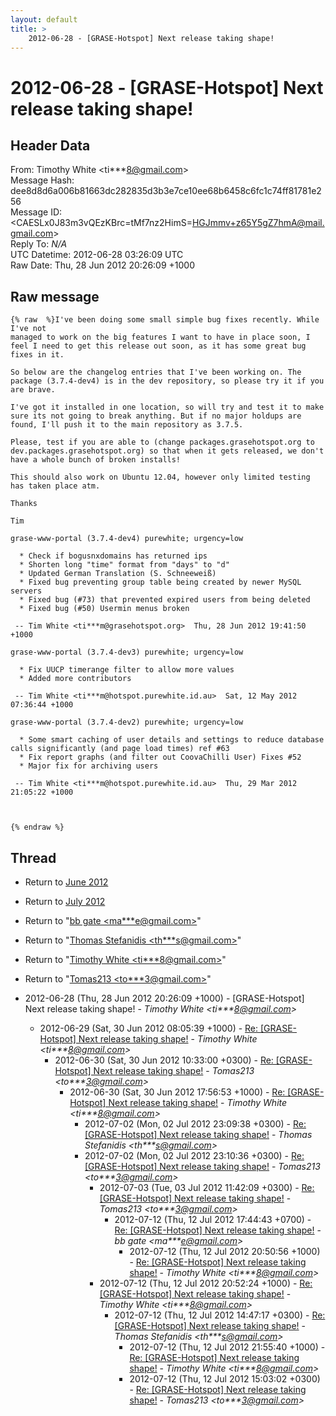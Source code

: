 ```yaml
---
layout: default
title: >
    2012-06-28 - [GRASE-Hotspot] Next release taking shape!
---
```


# 2012-06-28 - [GRASE-Hotspot] Next release taking shape!

## Header Data

From: Timothy White \<ti***8@gmail.com\><br>
Message Hash: dee8d8d6a006b81663dc282835d3b3e7ce10ee68b6458c6fc1c74ff81781e256<br>
Message ID: \<CAESLx0J83m3vQEzKBrc=tMf7nz2HimS=HGJmmv+z65Y5gZ7hmA@mail.gmail.com\><br>
Reply To: _N/A_<br>
UTC Datetime: 2012-06-28 03:26:09 UTC<br>
Raw Date: Thu, 28 Jun 2012 20:26:09 +1000<br>

## Raw message

```
{% raw  %}I've been doing some small simple bug fixes recently. While I've not
managed to work on the big features I want to have in place soon, I
feel I need to get this release out soon, as it has some great bug
fixes in it.

So below are the changelog entries that I've been working on. The
package (3.7.4-dev4) is in the dev repository, so please try it if you
are brave.

I've got it installed in one location, so will try and test it to make
sure its not going to break anything. But if no major holdups are
found, I'll push it to the main repository as 3.7.5.

Please, test if you are able to (change packages.grasehotspot.org to
dev.packages.grasehotspot.org) so that when it gets released, we don't
have a whole bunch of broken installs!

This should also work on Ubuntu 12.04, however only limited testing
has taken place atm.

Thanks

Tim

grase-www-portal (3.7.4-dev4) purewhite; urgency=low

  * Check if bogusnxdomains has returned ips
  * Shorten long "time" format from "days" to "d"
  * Updated German Translation (S. Schneeweiß)
  * Fixed bug preventing group table being created by newer MySQL servers
  * Fixed bug (#73) that prevented expired users from being deleted
  * Fixed bug (#50) Usermin menus broken

 -- Tim White <ti***m@grasehotspot.org>  Thu, 28 Jun 2012 19:41:50 +1000

grase-www-portal (3.7.4-dev3) purewhite; urgency=low

  * Fix UUCP timerange filter to allow more values
  * Added more contributors

 -- Tim White <ti***m@hotspot.purewhite.id.au>  Sat, 12 May 2012 07:36:44 +1000

grase-www-portal (3.7.4-dev2) purewhite; urgency=low

  * Some smart caching of user details and settings to reduce database
calls significantly (and page load times) ref #63
  * Fix report graphs (and filter out CoovaChilli User) Fixes #52
  * Major fix for archiving users

 -- Tim White <ti***m@hotspot.purewhite.id.au>  Thu, 29 Mar 2012 21:05:22 +1000



{% endraw %}
```

## Thread

+ Return to [June 2012](/archive/2012/06)
+ Return to [July 2012](/archive/2012/07)

+ Return to "[bb gate <ma***e<span>@</span>gmail.com>](/authors/ma___e_at_gmail_com)"
+ Return to "[Thomas Stefanidis <th***s<span>@</span>gmail.com>](/authors/th___s_at_gmail_com)"
+ Return to "[Timothy White <ti***8<span>@</span>gmail.com>](/authors/ti___8_at_gmail_com)"
+ Return to "[Tomas213 <to***3<span>@</span>gmail.com>](/authors/to___3_at_gmail_com)"

+ 2012-06-28 (Thu, 28 Jun 2012 20:26:09 +1000) - [GRASE-Hotspot] Next release taking shape! - _Timothy White \<ti***8@gmail.com\>_
  + 2012-06-29 (Sat, 30 Jun 2012 08:05:39 +1000) - [Re: [GRASE-Hotspot] Next release taking shape!](/archive/2012/06/ca58aa39628e028d399bb9ec6759b918fcf0f5de4ca6e8b714b5c9dd17b06093) - _Timothy White \<ti***8@gmail.com\>_
    + 2012-06-30 (Sat, 30 Jun 2012 10:33:00 +0300) - [Re: [GRASE-Hotspot] Next release taking shape!](/archive/2012/06/fbaca409c3b5b55928ab42804b5b2ea69fd382d7a8072b9f4f2d7c55805debe0) - _Tomas213 \<to***3@gmail.com\>_
      + 2012-06-30 (Sat, 30 Jun 2012 17:56:53 +1000) - [Re: [GRASE-Hotspot] Next release taking shape!](/archive/2012/06/c0422ae8016d7147fbe5c0e6a7d653bb4373fd9c76ad79de5836a0cfcf1f1474) - _Timothy White \<ti***8@gmail.com\>_
        + 2012-07-02 (Mon, 02 Jul 2012 23:09:38 +0300) - [Re: [GRASE-Hotspot] Next release taking shape!](/archive/2012/07/3846156cf8c7b48c84cb944c11ac08473cf87156948f910989698022a590d39a) - _Thomas Stefanidis \<th***s@gmail.com\>_
        + 2012-07-02 (Mon, 02 Jul 2012 23:10:36 +0300) - [Re: [GRASE-Hotspot] Next release taking shape!](/archive/2012/07/df4739c66952fc3c405d7c22f5ba1b9765e3076c128d103722f0e9b3155bba78) - _Tomas213 \<to***3@gmail.com\>_
          + 2012-07-03 (Tue, 03 Jul 2012 11:42:09 +0300) - [Re: [GRASE-Hotspot] Next release taking shape!](/archive/2012/07/2a421784c948e264dfc4929429c30746051473d83a47ed24bd434440ea912cd8) - _Tomas213 \<to***3@gmail.com\>_
            + 2012-07-12 (Thu, 12 Jul 2012 17:44:43 +0700) - [Re: [GRASE-Hotspot] Next release taking shape!](/archive/2012/07/c4506b0fbbee147f985a300916153001ff6505bb2f122274cb33fa1bb7de3c83) - _bb gate \<ma***e@gmail.com\>_
              + 2012-07-12 (Thu, 12 Jul 2012 20:50:56 +1000) - [Re: [GRASE-Hotspot] Next release taking shape!](/archive/2012/07/f8e69b71cf655d172f32d7ce43b9ef73ba155f366c7e5fe1eb8ff8e16f7f9c16) - _Timothy White \<ti***8@gmail.com\>_
          + 2012-07-12 (Thu, 12 Jul 2012 20:52:24 +1000) - [Re: [GRASE-Hotspot] Next release taking shape!](/archive/2012/07/fe2d3d5db414396b3598cd959a9f7b15116ce987e9d32421d5dc8dd2cddf421c) - _Timothy White \<ti***8@gmail.com\>_
            + 2012-07-12 (Thu, 12 Jul 2012 14:47:17 +0300) - [Re: [GRASE-Hotspot] Next release taking shape!](/archive/2012/07/f8a9db5e6813ad73a017336f7bafa451a974c8feb29226003b18cc42103e5b08) - _Thomas Stefanidis \<th***s@gmail.com\>_
              + 2012-07-12 (Thu, 12 Jul 2012 21:55:40 +1000) - [Re: [GRASE-Hotspot] Next release taking shape!](/archive/2012/07/2c7e00a27fc54b0b8e0bfeff2fafb28188e32701024ea5fb8de6b09ffa2c7f27) - _Timothy White \<ti***8@gmail.com\>_
              + 2012-07-12 (Thu, 12 Jul 2012 15:03:02 +0300) - [Re: [GRASE-Hotspot] Next release taking shape!](/archive/2012/07/d8f4321b3fe80fa6e5e751b1b90f6735d0a5b2872bf777499826c75406ddce4d) - _Tomas213 \<to***3@gmail.com\>_

